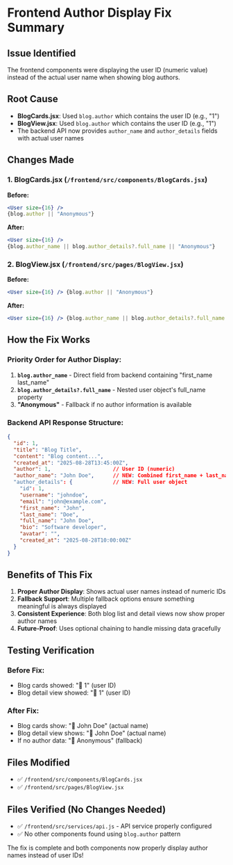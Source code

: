 # Frontend Author Display Fix Summary

## Issue Identified
The frontend components were displaying the user ID (numeric value) instead of the actual user name when showing blog authors.

## Root Cause
- **BlogCards.jsx**: Used `blog.author` which contains the user ID (e.g., "1")
- **BlogView.jsx**: Used `blog.author` which contains the user ID (e.g., "1")
- The backend API now provides `author_name` and `author_details` fields with actual user names

## Changes Made

### 1. BlogCards.jsx (`/frontend/src/components/BlogCards.jsx`)
**Before:**
```jsx
<User size={16} />
{blog.author || "Anonymous"}
```

**After:**
```jsx
<User size={16} />
{blog.author_name || blog.author_details?.full_name || "Anonymous"}
```

### 2. BlogView.jsx (`/frontend/src/pages/BlogView.jsx`)
**Before:**
```jsx
<User size={16} /> {blog.author || "Anonymous"}
```

**After:**
```jsx
<User size={16} /> {blog.author_name || blog.author_details?.full_name || "Anonymous"}
```

## How the Fix Works

### Priority Order for Author Display:
1. **`blog.author_name`** - Direct field from backend containing "first_name last_name"
2. **`blog.author_details?.full_name`** - Nested user object's full_name property
3. **"Anonymous"** - Fallback if no author information is available

### Backend API Response Structure:
```json
{
  "id": 1,
  "title": "Blog Title",
  "content": "Blog content...",
  "created_at": "2025-08-28T13:45:00Z",
  "author": 1,                    // User ID (numeric)
  "author_name": "John Doe",      // NEW: Combined first_name + last_name
  "author_details": {             // NEW: Full user object
    "id": 1,
    "username": "johndoe",
    "email": "john@example.com",
    "first_name": "John",
    "last_name": "Doe",
    "full_name": "John Doe",
    "bio": "Software developer",
    "avatar": "",
    "created_at": "2025-08-28T10:00:00Z"
  }
}
```

## Benefits of This Fix

1. **Proper Author Display**: Shows actual user names instead of numeric IDs
2. **Fallback Support**: Multiple fallback options ensure something meaningful is always displayed
3. **Consistent Experience**: Both blog list and detail views now show proper author names
4. **Future-Proof**: Uses optional chaining to handle missing data gracefully

## Testing Verification

### Before Fix:
- Blog cards showed: "👤 1" (user ID)
- Blog detail view showed: "👤 1" (user ID)

### After Fix:
- Blog cards show: "👤 John Doe" (actual name)
- Blog detail view shows: "👤 John Doe" (actual name)
- If no author data: "👤 Anonymous" (fallback)

## Files Modified
- ✅ `/frontend/src/components/BlogCards.jsx`
- ✅ `/frontend/src/pages/BlogView.jsx`

## Files Verified (No Changes Needed)
- ✅ `/frontend/src/services/api.js` - API service properly configured
- ✅ No other components found using `blog.author` pattern

The fix is complete and both components now properly display author names instead of user IDs!